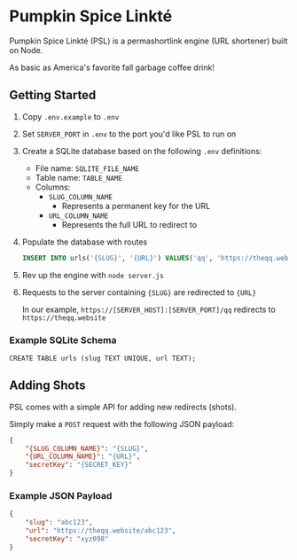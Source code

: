 # Pumpkin Spice Linkté

Pumpkin Spice Linkté (PSL) is a permashortlink engine (URL shortener) built on Node.

As basic as America's favorite fall garbage coffee drink!

## Getting Started

1. Copy `.env.example` to `.env`
1. Set `SERVER_PORT` in `.env` to the port you'd like PSL to run on
1. Create a SQLite database based on the following `.env` definitions:
    * File name: `SQLITE_FILE_NAME`
    * Table name: `TABLE_NAME`
    * Columns:
        * `SLUG_COLUMN_NAME`
            * Represents a permanent key for the URL
        * `URL_COLUMN_NAME`
            * Represents the full URL to redirect to
1. Populate the database with routes

    ```sql
    INSERT INTO urls('{SLUG}', '{URL}') VALUES('qq', 'https://theqq.website')
    ```

1. Rev up the engine with `node server.js`
1. Requests to the server containing `{SLUG}` are redirected to `{URL}`

    In our example, `https://[SERVER_HOST]:[SERVER_PORT]/qq` redirects to `https://theqq.website`

### Example SQLite Schema

`CREATE TABLE urls (slug TEXT UNIQUE, url TEXT);`

## Adding Shots

PSL comes with a simple API for adding new redirects (shots).

Simply make a `POST` request with the following JSON payload:

```json
{
    "{SLUG_COLUMN_NAME}": "{SLUG}",
    "{URL_COLUMN_NAME}": "{URL}",
    "secretKey": "{SECRET_KEY}"
}
```

### Example JSON Payload

```json
{
    "slug": "abc123",
    "url": "https://theqq.website/abc123",
    "secretKey": "xyz098"
}
```
